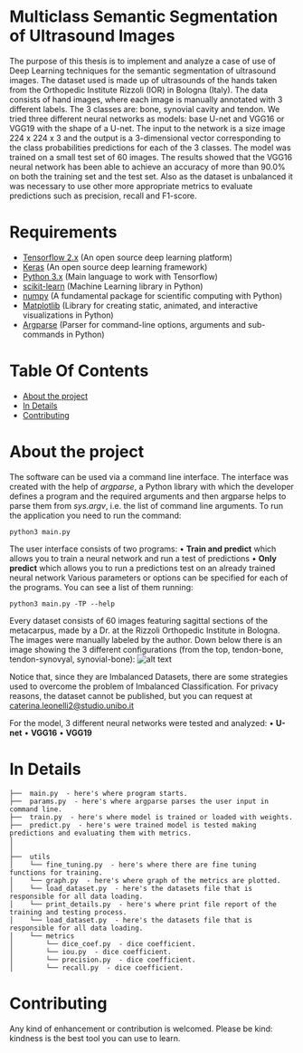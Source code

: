 # Multiclass Semantic Segmentation of Ultrasound Images
The purpose of this thesis is to implement and analyze a case of use of Deep Learning techniques for the semantic segmentation of ultrasound images. 
The dataset used is made up of ultrasounds of the hands taken from the Orthopedic Institute Rizzoli (IOR) in Bologna (Italy). 
The data consists of hand images, where each image is manually annotated with 3 different labels. The 3 classes are: bone, synovial cavity and tendon.
We tried three different neural networks as models: base U-net and VGG16 or VGG19 with the shape of a U-net. 
The input to the network is a size image 224 x 224 x 3 and the output is a 3-dimensional vector corresponding to the class probabilities predictions for each of the 3 classes. 
The model was trained on a small test set of 60 images. 
The results showed that the VGG16 neural network has been able to achieve an accuracy of more than 90.0% on both the training set and the test set. 
Also as the dataset is unbalanced it was necessary to use other more appropriate metrics to evaluate predictions such as precision, recall and F1-score.


# Requirements
- [Tensorflow 2.x](https://www.tensorflow.org/) (An open source deep learning platform)
- [Keras](https://keras.io/) (An open source deep learning framework)
- [Python 3.x](https://www.python.org/) (Main language to work with Tensorflow) 
- [scikit-learn](https://scikit-learn.org/stable/) (Machine Learning library in Python)
- [numpy](https://numpy.org/) (A fundamental package for scientific computing with Python)
- [Matplotlib](https://matplotlib.org/) (Library for creating static, animated, and interactive visualizations in Python)
- [Argparse](https://docs.python.org/3/library/argparse.html) (Parser for command-line options, arguments and sub-commands in Python)


# Table Of Contents
-  [About the project](#about-the-project)
-  [In Details](#in-details)
-  [Contributing](#contributing)


# About the project 
The software can be used via a command line interface. The interface was created with the help of _argparse_, a Python library with which the developer
defines a program and the required arguments and then argparse helps to parse them from _sys.argv_, i.e. the list of command line arguments. 
To run the application you need to run the command:
```
python3 main.py
``` 
The user interface consists of two programs:
• **Train and predict** which allows you to train a neural network and run a test of predictions
• **Only predict** which allows you to run a predictions test on an already trained neural network
Various parameters or options can be specified for each of the programs. You can see a list of them running:
```
python3 main.py -TP --help
``` 
Every dataset consists of 60 images featuring sagittal sections of the metacarpus, made by a Dr. at the Rizzoli Orthopedic Institute in Bologna.
The images were manually labeled by the author. 
Down below there is an image showing the 3 different configurations (from the top, tendon-bone, tendon-synovyal, synovial-bone):
![alt text](https://github.com/RootLeo00/ultrasound_ML/blob/master/dataset_img_example.png?raw=true)


Notice that, since they are Imbalanced Datasets, there are some strategies used to overcome the problem of Imbalanced Classification.
For privacy reasons, the dataset cannot be published, but you can request at caterina.leonelli2@studio.unibo.it

For the model, 3 different neural networks were tested and analyzed:
• **U-net** 
• **VGG16**
• **VGG19**


# In Details
```
├──  main.py  - here's where program starts.
├──  params.py  - here's where argparse parses the user input in command line.
├──  train.py  - here's where model is trained or loaded with weights.
├──  predict.py  - here's were trained model is tested making predictions and evaluating them with metrics.
│
│
├──  utils  
│    └── fine_tuning.py  - here's where there are fine tuning functions for training.
│    └── graph.py  - here's where graph of the metrics are plotted.
│    └── load_dataset.py  - here's the datasets file that is responsible for all data loading.
│    └── print_details.py  - here's where print file report of the training and testing process.
│    └── load_dataset.py  - here's the datasets file that is responsible for all data loading.
│    └── metrics  
│        └── dice_coef.py  - dice coefficient.
│        └── iou.py  - dice coefficient.
│        └── precision.py  - dice coefficient.
│        └── recall.py  - dice coefficient.
```


# Contributing
Any kind of enhancement or contribution is welcomed. Please be kind: kindness is the best tool you can use to learn.

